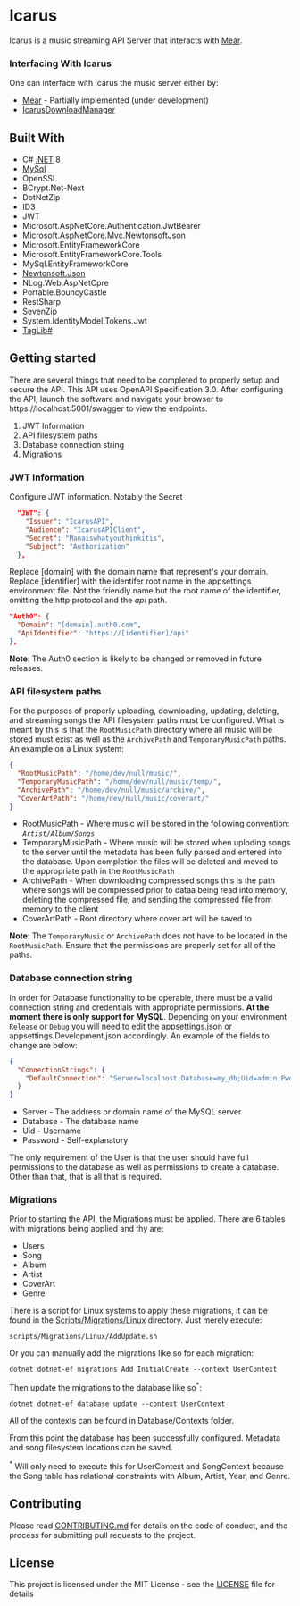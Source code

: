# Icarus

Icarus is a music streaming API Server that interacts with [Mear](https://github.com/kdeng00/mear).

### Interfacing With Icarus

One can interface with Icarus the music server either by:

* [Mear](https://github.com/kdeng00/mear) - Partially implemented (under development)
* [IcarusDownloadManager](https://github.com/kdeng00/IcarusDownloadManager)


## Built With

* C# [.NET](https://dotnet.microsoft.com/) 8
* [MySql](https://www.nuget.org/packages/MySql.Data/)
* OpenSSL
* BCrypt.Net-Next
* DotNetZip
* ID3
* JWT
* Microsoft.AspNetCore.Authentication.JwtBearer
* Microsoft.AspNetCore.Mvc.NewtonsoftJson
* Microsoft.EntityFrameworkCore
* Microsoft.EntityFrameworkCore.Tools
* MySql.EntityFrameworkCore
* [Newtonsoft.Json](https://www.newtonsoft.com/json)
* NLog.Web.AspNetCpre
* Portable.BouncyCastle
* RestSharp
* SevenZip
* System.IdentityModel.Tokens.Jwt
* [TagLib#](https://github.com/mono/taglib-sharp)



## Getting started

There are several things that need to be completed to properly setup and secure the API.
This API uses OpenAPI Specification 3.0. After configuring the API, launch the software
and navigate your browser to https://localhost:5001/swagger to view the endpoints.

1. JWT Information
2. API filesystem paths
3. Database connection string
4. Migrations


### JWT Information

Configure JWT information. Notably the Secret

```Json
  "JWT": {
    "Issuer": "IcarusAPI",
    "Audience": "IcarusAPIClient",
    "Secret": "Manaiswhatyouthinkitis",
    "Subject": "Authorization"
  },
```


Replace [domain] with the domain name that represent's your domain. Replace [identifier] with the identifer root name in the appsettings environment file. Not the friendly name but the root name of the identifier, omitting the http protocol and the *api* path.

```Json
"Auth0": {
  "Domain": "[domain].auth0.com", 
  "ApiIdentifier": "https://[identifier]/api"
},
```

**Note**: The Auth0 section is likely to be changed or removed in future releases.


### API filesystem paths

For the purposes of properly uploading, downloading, updating, deleting, and streaming songs the API filesystem paths must be configured. What is meant by this is that the `RootMusicPath` directory where all music will be stored must exist as well as the `ArchivePath` and `TemporaryMusicPath` paths. An example on a Linux system:
```Json
{
  "RootMusicPath": "/home/dev/null/music/",
  "TemporaryMusicPath": "/home/dev/null/music/temp/",
  "ArchivePath": "/home/dev/null/music/archive/",
  "CoverArtPath": "/home/dev/null/music/coverart/"
}
```
* RootMusicPath - Where music will be stored in the following convention: *`Artist/Album/Songs`*
* TemporaryMusicPath - Where music will be stored when uploding songs to the server until the metadata has been fully parsed and entered into the database. Upon completion the files will be deleted and moved to the appropriate path in the `RootMusicPath`
* ArchivePath - When downloading compressed songs this is the path where songs will be compressed prior to dataa being read into memory, deleting the compressed file, and sending the compressed file from memory to the client
* CoverArtPath - Root directory where cover art will be saved to


**Note**: The `TemporaryMusic` or `ArchivePath` does not have to be located in the `RootMusicPath`. Ensure that the permissions are properly set for all of the paths.

### Database connection string

In order for Database functionality to be operable, there must be a valid connection string and credentials with appropriate permissions. **At the moment there is only support for MySQL**. Depending on your environment `Release` or `Debug` you will need to edit the appsettings.json or appsettings.Development.json accordingly. An example of the fields to change are below:

```Json
{
  "ConnectionStrings": {
    "DefaultConnection": "Server=localhost;Database=my_db;Uid=admin;Pwd=toughpassword;"
  }
}
```

* Server - The address or domain name of the MySQL server
* Database - The database name
* Uid - Username
* Password - Self-explanatory

The only requirement of the User is that the user should have full permissions to the database as well as permissions to create a database. Other than that, that is all that is required.

### Migrations

Prior to starting the API, the Migrations must be applied. There are 6 tables with migrations being applied and thy are:
* Users
* Song
* Album
* Artist
* CoverArt
* Genre

There is a script for Linux systems to apply these migrations, it can be found in the [Scripts/Migrations/Linux](https://github.com/kdeng00/Icarus/blob/master/Scripts/Migrations/Linux/AddUpdate.sh) directory. Just merely execute:
```shell
scripts/Migrations/Linux/AddUpdate.sh
```
Or you can manually add the migrations like so for each migration:
```shell
dotnet dotnet-ef migrations Add InitialCreate --context UserContext
```
Then update the migrations to the database like so<sup>*</sup>:
```shell
dotnet dotnet-ef database update --context UserContext
```

All of the contexts can be found in Database/Contexts folder.

From this point the database has been successfully configured. Metadata and song filesystem locations can be saved.

<sup>*</sup> Will only need to execute this for UserContext and SongContext because the Song table has relational constraints with Album, Artist, Year, and Genre.

## Contributing

Please read [CONTRIBUTING.md](CONTRIBUTING.md) for details on the code of conduct, and the process for submitting pull requests to the project.


## License

This project is licensed under the MIT License - see the [LICENSE](LICENSE) file for details

